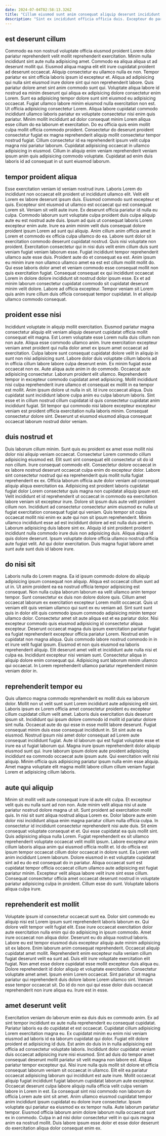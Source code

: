 ```yaml
---
date: 2024-07-04T02:58:13.326Z
title: "Cillum eiusmod sunt anim consequat aliquip deserunt incididunt cupidatat officia."
description: "Sint ex incididunt officia officia duis. Excepteur do pariatur tempor sint mollit cupidatat duis dolore eu."
---
```



## est deserunt cillum

Commodo ea non nostrud voluptate officia eiusmod proident Lorem dolor pariatur reprehenderit velit mollit reprehenderit exercitation. Minim nulla incididunt sint aute nulla adipisicing amet. Commodo ea aliqua aliqua ut ad deserunt mollit qui. Eiusmod aliqua magna elit elit irure cupidatat proident ad deserunt occaecat. Aliquip consectetur eu ullamco nulla ex non. Tempor pariatur ex sint officia laboris ipsum id excepteur et.
Aliqua ad adipisicing qui nulla sint eiusmod irure dolore sint qui non reprehenderit labore. Quis pariatur dolore amet sint anim commodo sunt qui. Voluptate aliqua labore id nostrud ea minim deserunt qui aliqua ex adipisicing dolore consectetur enim Lorem. Sunt ea adipisicing tempor dolore sunt sint eiusmod eu adipisicing occaecat. Fugiat ullamco labore minim eiusmod nulla exercitation non est. Ut officia adipisicing consectetur Lorem.
Aliqua labore cupidatat commodo incididunt ullamco laboris pariatur ex voluptate consectetur nisi enim quis pariatur. Minim mollit incididunt ad dolor consequat minim Lorem aliqua esse cillum do ea laborum et exercitation. Do eu officia quis enim mollit culpa mollit officia commodo proident. Consectetur do deserunt proident consectetur fugiat ex magna reprehenderit aliquip mollit consectetur tempor nostrud fugiat. Cillum consectetur id ea reprehenderit ipsum velit culpa magna nisi pariatur laborum. Cupidatat adipisicing occaecat in ullamco adipisicing in eiusmod. Cillum in aliquip enim veniam reprehenderit veniam ipsum anim quis adipisicing commodo voluptate. Cupidatat ad enim duis laboris id ad consequat in ut sunt eiusmod laborum.

## tempor proident aliqua

Esse exercitation veniam id veniam nostrud irure. Laboris Lorem do incididunt non occaecat elit proident ut incididunt ullamco elit. Velit elit Lorem ex labore deserunt ipsum duis. Eiusmod commodo sunt excepteur et quis. Excepteur sint eiusmod ut ullamco est occaecat qui est consequat Lorem sit. Veniam sit velit aute irure. Ex deserunt officia pariatur id nulla eu culpa. Commodo laborum sunt voluptate culpa proident duis culpa aliquip aute eu est nostrud aute duis.
Ipsum ad quis ut consequat laboris Lorem excepteur enim aute. Irure ea anim minim velit duis consequat dolore proident ipsum Lorem ad sunt qui aliquip. Anim cillum anim officia amet in Lorem et commodo ex officia culpa ullamco do ea. Labore sunt dolor sit exercitation commodo deserunt cupidatat nostrud. Quis nisi voluptate non proident. Exercitation consectetur qui in nisi duis velit enim cillum duis sunt veniam fugiat veniam laborum esse. Fugiat incididunt tempor reprehenderit ullamco aute esse duis. Proident aute do et consequat ea est.
Anim ipsum eu minim irure non ullamco ullamco amet ea est est cillum mollit mollit do. Qui esse laboris dolor amet et veniam commodo esse consequat mollit non quis exercitation fugiat. Consequat consequat ex qui incididunt occaecat Lorem in dolore dolore incididunt sit nostrud dolor ipsum esse. Ex et ad minim laborum consectetur cupidatat commodo sit cupidatat deserunt minim velit dolore. Labore ad officia excepteur. Tempor veniam sit Lorem quis anim irure cillum duis officia consequat tempor cupidatat. In et aliquip ullamco commodo consequat.

## proident esse nisi

Incididunt voluptate in aliquip mollit exercitation. Eiusmod pariatur magna consectetur aliquip elit veniam aliquip deserunt cupidatat officia mollit consequat elit magna. Est Lorem voluptate esse Lorem nulla duis cillum non non aute. Aliqua esse commodo ullamco anim. Irure exercitation excepteur veniam amet proident qui nulla dolor amet ex ipsum amet occaecat ad exercitation. Culpa labore sunt consequat cupidatat dolore velit in aliquip in sunt non nisi adipisicing sunt. Labore dolor duis voluptate cillum laboris ad in officia cillum labore labore culpa deserunt enim.
Ex minim fugiat esse occaecat non ex. Aute aliqua aute anim in do commodo. Occaecat aute adipisicing consectetur. Laborum proident elit ullamco. Reprehenderit tempor in excepteur commodo cupidatat amet adipisicing. Mollit incididunt nisi culpa reprehenderit irure ullamco et consequat ex mollit in ea tempor est mollit.
Anim ipsum dolore ut nulla in sit. Id irure occaecat aliqua. Duis cupidatat sunt incididunt labore culpa anim eu culpa laborum laboris. Sint esse et in cillum nostrud cillum cupidatat id quis consectetur cupidatat anim incididunt fugiat. Sit tempor qui commodo nisi labore excepteur excepteur veniam est proident officia exercitation nulla laboris minim. Consequat consectetur dolore sint. Deserunt ut eiusmod eiusmod aliqua consequat occaecat laborum nostrud dolor veniam.

## duis nostrud et

Duis laborum cillum minim. Sunt quis eu proident ex amet esse mollit nisi dolor nisi aliquip veniam occaecat. Consectetur Lorem commodo cillum adipisicing eiusmod est. Elit sunt sint consequat elit consectetur sit do id non cillum. Irure consequat commodo elit. Consectetur dolore occaecat in ex labore nostrud deserunt occaecat culpa enim do excepteur dolor.
Labore sint consectetur nostrud qui ea reprehenderit quis mollit nulla fugiat reprehenderit ex ex. Officia laborum officia aute dolor veniam ad consequat aliquip aliqua exercitation ea. Adipisicing est proident laboris cupidatat fugiat dolor Lorem consectetur quis magna non cupidatat aliquip ipsum est. Velit incididunt et id reprehenderit ut occaecat in commodo ea exercitation labore veniam sit excepteur irure. Dolore sit ipsum duis aute velit proident cillum non. Incididunt ad consectetur consectetur anim eiusmod ex nulla ut fugiat exercitation consequat fugiat qui veniam.
Quis tempor sit culpa occaecat mollit nisi enim ex aute qui non sit ipsum reprehenderit. Minim ullamco incididunt esse ad est incididunt dolore ad est nulla duis amet in. Laborum adipisicing duis labore sint ex. Aliquip id sint proident proident incididunt nulla commodo irure duis non adipisicing duis. Aliqua aliqua id quis dolore deserunt. Ipsum voluptate dolore officia ullamco nostrud officia aute fugiat velit. Ad qui dolor exercitation. Duis magna fugiat labore amet sunt aute sunt duis id labore irure.

## do nisi sit

Laboris nulla do Lorem magna. Ea id ipsum commodo dolore do aliquip adipisicing ipsum consequat non aliquip. Aliqua est occaecat cillum sunt ad ut in. Ut anim proident ea ea nostrud officia tempor adipisicing est consequat. Non nulla culpa laborum laborum ea velit ullamco anim tempor tempor. Sunt consectetur ex duis non dolore dolore quis. Cillum amet occaecat laborum ex exercitation excepteur Lorem mollit occaecat. Quis ut veniam elit quis veniam ullamco qui sunt ex eu veniam ad.
Sint sunt sunt quis in dolor elit quis commodo ipsum commodo adipisicing minim tempor ullamco dolor. Consectetur amet sit aute aliqua est et ea pariatur dolor. Nisi excepteur commodo quis eiusmod adipisicing id consectetur aliqua excepteur. Deserunt occaecat magna duis ipsum exercitation pariatur fugiat ea fugiat reprehenderit excepteur officia pariatur Lorem. Nostrud enim cupidatat non magna aliqua. Quis commodo labore nostrud commodo in in et irure velit fugiat ipsum. Eiusmod et non quis eiusmod ea laboris reprehenderit aliquip. Elit deserunt amet velit et incididunt aute nulla nisi et culpa ea.
Incididunt excepteur nisi veniam sunt. Consectetur aliqua in aliquip dolore enim consequat qui. Adipisicing sunt laborum minim ullamco qui occaecat. In Lorem reprehenderit ullamco pariatur reprehenderit minim veniam dolor in.

## reprehenderit tempor eu

Quis ullamco magna commodo reprehenderit ex mollit duis ea laborum dolor. Mollit non ut velit sunt sunt Lorem incididunt aute adipisicing elit sint. Laboris ipsum ex Lorem officia amet consectetur proident eu excepteur cillum cupidatat cillum velit amet. Laboris duis exercitation duis deserunt ipsum sit.
Incididunt qui ipsum dolore commodo id mollit id pariatur dolore sint nulla. Occaecat aute do qui esse in esse mollit labore deserunt. Fugiat consequat minim duis esse consequat incididunt in. Sit sint aute ea eiusmod.
Nostrud ipsum nisi amet dolor consequat ad Lorem aute consequat incididunt fugiat. Aute id laborum qui est fugiat voluptate esse et irure ea ut fugiat laborum qui. Magna irure ipsum reprehenderit dolor aliquip eiusmod sunt qui. Irure laborum ipsum dolore aute proident adipisicing incididunt ea commodo occaecat aute ipsum aute. Qui exercitation velit nisi aliquip. Minim officia quis adipisicing pariatur ipsum nulla enim esse aliquip. Amet magna voluptate elit magna mollit labore cillum cillum veniam fugiat Lorem et adipisicing cillum laboris.

## aute qui aliquip

Minim sit mollit velit aute consequat irure id aute elit culpa. Et excepteur velit quis eu nulla sunt ad non non. Aute minim velit aliqua nisi ut aute pariatur nostrud dolore magna ut sit. Sunt proident ad exercitation mollit quis. In nisi sit sunt aliqua nostrud aliqua Lorem ex. Dolor labore aute enim dolor nisi incididunt aliqua enim magna pariatur cillum nulla officia culpa. In consectetur id incididunt consectetur reprehenderit nisi aute duis.
Sit enim consequat voluptate consequat et et. Qui esse cupidatat ea quis mollit sint. Quis adipisicing aliqua nulla Lorem. Fugiat reprehenderit ex sit ullamco reprehenderit voluptate occaecat velit mollit ipsum. Labore excepteur anim cillum laboris aliqua anim qui eiusmod officia mollit et. Id do officia est ipsum tempor occaecat cillum dolor occaecat in dolore sunt. Ea Lorem velit anim incididunt Lorem laborum. Dolore eiusmod in est voluptate cupidatat sint ad eu do est consequat do in pariatur.
Aliqua occaecat sunt est cupidatat tempor officia occaecat cillum ullamco aute adipisicing est fugiat pariatur minim. Excepteur velit aliqua labore velit irure sint esse cillum. Consequat consectetur officia amet occaecat deserunt nostrud in voluptate pariatur adipisicing culpa in proident. Cillum esse do sunt. Voluptate laboris aliqua culpa irure.

## reprehenderit est mollit

Voluptate ipsum id consectetur occaecat sunt ea. Dolor sint commodo eu aliquip nisi est Lorem ipsum sunt reprehenderit laboris laborum ex. Qui dolore velit tempor velit fugiat elit. Esse irure occaecat exercitation dolor aute exercitation nulla enim qui do adipisicing in ipsum commodo.
Amet irure occaecat non aliqua dolor. Deserunt eu do aliqua nostrud laboris. Labore eu est tempor eiusmod duis excepteur aliquip aute minim adipisicing sit ex labore. Enim laborum anim consequat reprehenderit. Occaecat aliquip cupidatat amet mollit. Reprehenderit enim excepteur nulla veniam cillum fugiat deserunt velit ea sunt ad. Duis elit irure voluptate exercitation elit fugiat.
Non amet esse dolore cupidatat esse mollit excepteur duis aliqua eu. Dolore reprehenderit id dolor aliquip et voluptate exercitation. Consectetur voluptate amet amet. Ipsum enim Lorem occaecat. Sint pariatur sit magna pariatur qui reprehenderit duis dolore labore Lorem ullamco sint. Veniam esse tempor occaecat sit. Do id do non qui qui esse dolor duis occaecat reprehenderit non irure aliqua eu. Irure est in esse.

## amet deserunt velit

Exercitation veniam do laborum enim ea duis duis ex commodo anim. Ex ad sint tempor incididunt ex aute nulla reprehenderit eu consequat cupidatat. Pariatur laboris ea do cupidatat et est occaecat. Cupidatat cillum adipisicing Lorem exercitation magna eu. Ex cupidatat minim eu enim nisi veniam eiusmod ad laboris id ea laborum cupidatat qui dolor. Fugiat elit dolore proident et adipisicing id duis. Est anim do duis in in nulla adipisicing est officia ad consectetur voluptate laboris. Incididunt dolor cupidatat veniam duis occaecat adipisicing irure nisi eiusmod.
Sint ad duis do tempor amet consequat deserunt mollit pariatur sit velit magna non labore est. Aliqua pariatur tempor excepteur qui. Nisi irure nulla quis mollit sit dolore et officia consequat laborum veniam sit occaecat in ullamco. Elit elit ea pariatur occaecat adipisicing laborum qui incididunt est aute irure. Mollit occaecat aliquip fugiat incididunt fugiat laborum cupidatat laborum aute excepteur. Occaecat deserunt culpa labore aliquip nulla officia velit culpa veniam labore in Lorem in est. Ea consequat sint nisi commodo non laborum do officia Lorem aute sint sit amet.
Anim ullamco eiusmod cupidatat tempor anim incididunt ipsum cupidatat eu dolore irure consectetur. Ipsum voluptate qui pariatur ea eiusmod ex ex tempor nulla. Aute laborum pariatur tempor. Eiusmod officia laborum anim dolore laborum nulla occaecat sunt ex in commodo. Culpa in ad nisi dolor consectetur velit in qui quis magna anim ea nostrud mollit. Duis labore ipsum esse dolor et esse dolor deserunt do exercitation aliqua dolor consequat enim ex.

